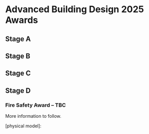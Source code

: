 # Advanced Building Design 2025 Awards 

## Stage A

## Stage B

## Stage C

## Stage D

### Fire Safety Award – TBC 

More information to follow. 

[physical model]: 


